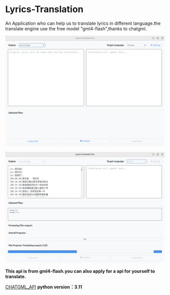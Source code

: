 # Lyrics-Translation

An Application who can help us to translate lyrics in different language.the translate engine use the free model "gml4-flash",thanks to chatgml.

![](./Screenshot%20from%202025-02-10%2017-08-43.png)

![](./Screenshot%20from%202025-02-10%2017-09-19.png)

**This api is from gml4-flash.you can also apply for a api for yourself to translate.**

[CHATGML_API](https://www.bigmodel.cn/usercenter/proj-mgmt/apikeys)
**python version：3.11**
